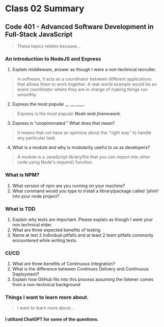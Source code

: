# Class 02 Summary
## Code 401 - Advanced Software Development in Full-Stack JavaScript

> These topics relates because...

### An introduction to NodeJS and Express
1. Explain middleware, answer as though I were a non-technical recruiter.
> In software, it acts as a coordinator between different applications that allows them to work together. A real-world example would be an event coordinator where they are in charge of making things run smoothly.
2. Express the most popular __ __ ____.
> Express is the most popular ***Node web framework***.
3. Express is “unopinionated.” What does that mean?
> It means that not have an opinions about the "right way" to handle any particular task.
4. What is a module and why is modularity useful to us as developers?
> A module is a JavaScript library/file that you can import into other code using Node's require() function.

### What is NPM?
1. What version of npm are you running on your machine?
2. What command would you type to install a library/package called ‘jshint’ into your node project?

### What is TDD
1. Explain why tests are important. Please explain as though I were your non technical elder.
2. What are three expected benefits of testing
3. Name at lest 2 individual pitfalls and at least 2 team pitfalls commonly encountered while writing tests.

### CI/CD
1. What are three benefits of Continuous Integration?
2. What is the difference between Continuos Delivery and Continuous Deployment?
3. Explain how GitHub fits into this process assuming the listener comes from a non-technical background

### Things I want to learn more about.
> I want to learn more about...

#### I utilized ChatGPT for some of the questions.
